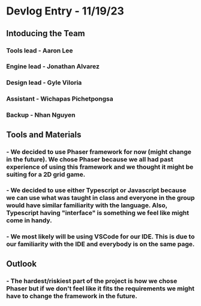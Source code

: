 # Devlog Entry - 11/19/23

## Intoducing the Team
### Tools lead - Aaron Lee
### Engine lead - Jonathan Alvarez
### Design lead - Gyle Viloria
### Assistant - Wichapas Pichetpongsa
### Backup - Nhan Nguyen

## Tools and Materials
### - We decided to use Phaser framework for now (might change in the future). We chose Phaser because we all had past experience of using this framework and we thought it might be suiting for a 2D grid game.
### - We decided to use either Typescript or Javascript because we can use what was taught in class and everyone in the group would have similar familiarity with the language. Also, Typescript having "interface" is something we feel like might come in handy.
### - We most likely will be using VSCode for our IDE. This is due to our familiarity with the IDE and everybody is on the same page.

## Outlook
### - The hardest/riskiest part of the project is how we chose Phaser but if we don't feel like it fits the requirements we might have to change the framework in the future.